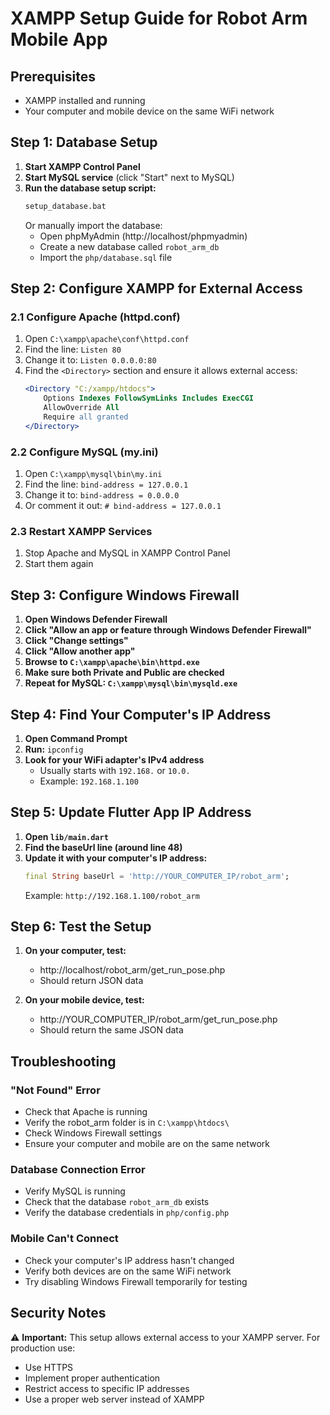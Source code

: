 # XAMPP Setup Guide for Robot Arm Mobile App

## Prerequisites
- XAMPP installed and running
- Your computer and mobile device on the same WiFi network

## Step 1: Database Setup

1. **Start XAMPP Control Panel**
2. **Start MySQL service** (click "Start" next to MySQL)
3. **Run the database setup script:**
   ```bash
   setup_database.bat
   ```
   Or manually import the database:
   - Open phpMyAdmin (http://localhost/phpmyadmin)
   - Create a new database called `robot_arm_db`
   - Import the `php/database.sql` file

## Step 2: Configure XAMPP for External Access

### 2.1 Configure Apache (httpd.conf)
1. Open `C:\xampp\apache\conf\httpd.conf`
2. Find the line: `Listen 80`
3. Change it to: `Listen 0.0.0.0:80`
4. Find the `<Directory>` section and ensure it allows external access:
   ```apache
   <Directory "C:/xampp/htdocs">
       Options Indexes FollowSymLinks Includes ExecCGI
       AllowOverride All
       Require all granted
   </Directory>
   ```

### 2.2 Configure MySQL (my.ini)
1. Open `C:\xampp\mysql\bin\my.ini`
2. Find the line: `bind-address = 127.0.0.1`
3. Change it to: `bind-address = 0.0.0.0`
4. Or comment it out: `# bind-address = 127.0.0.1`

### 2.3 Restart XAMPP Services
1. Stop Apache and MySQL in XAMPP Control Panel
2. Start them again

## Step 3: Configure Windows Firewall

1. **Open Windows Defender Firewall**
2. **Click "Allow an app or feature through Windows Defender Firewall"**
3. **Click "Change settings"**
4. **Click "Allow another app"**
5. **Browse to `C:\xampp\apache\bin\httpd.exe`**
6. **Make sure both Private and Public are checked**
7. **Repeat for MySQL: `C:\xampp\mysql\bin\mysqld.exe`**

## Step 4: Find Your Computer's IP Address

1. **Open Command Prompt**
2. **Run:** `ipconfig`
3. **Look for your WiFi adapter's IPv4 address**
   - Usually starts with `192.168.` or `10.0.`
   - Example: `192.168.1.100`

## Step 5: Update Flutter App IP Address

1. **Open `lib/main.dart`**
2. **Find the baseUrl line (around line 48)**
3. **Update it with your computer's IP address:**
   ```dart
   final String baseUrl = 'http://YOUR_COMPUTER_IP/robot_arm';
   ```
   Example: `http://192.168.1.100/robot_arm`

## Step 6: Test the Setup

1. **On your computer, test:**
   - http://localhost/robot_arm/get_run_pose.php
   - Should return JSON data

2. **On your mobile device, test:**
   - http://YOUR_COMPUTER_IP/robot_arm/get_run_pose.php
   - Should return the same JSON data

## Troubleshooting

### "Not Found" Error
- Check that Apache is running
- Verify the robot_arm folder is in `C:\xampp\htdocs\`
- Check Windows Firewall settings
- Ensure your computer and mobile are on the same network

### Database Connection Error
- Verify MySQL is running
- Check that the database `robot_arm_db` exists
- Verify the database credentials in `php/config.php`

### Mobile Can't Connect
- Check your computer's IP address hasn't changed
- Verify both devices are on the same WiFi network
- Try disabling Windows Firewall temporarily for testing

## Security Notes

⚠️ **Important:** This setup allows external access to your XAMPP server. For production use:
- Use HTTPS
- Implement proper authentication
- Restrict access to specific IP addresses
- Use a proper web server instead of XAMPP 